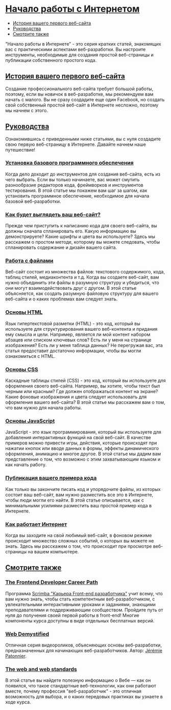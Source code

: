 # [Начало работы с Интернетом](../index.md)

- [История вашего первого веб-сайта](#история-вашего-первого-веб-сайта)
- [Руководства](#руководства)
- [Смотрите также](#смотрите-также)

"Начало работы в Интернете" - это серия кратких статей, знакомящих вас с практическими аспектами веб-разработки. Вы настроите инструменты, необходимые для создания простой веб-страницы и публикации собственного простого кода.

## [История вашего первого веб-сайта](#)

Создание профессионального веб-сайта требует большой работы, поэтому, если вы новичок в веб-разработке, мы рекомендуем вам начать с малого. Вы не сразу создадите еще один Facebook, но создать свой собственный простой веб-сайт в Интернете несложно, поэтому мы начнем с этого.

## [Руководства](#)

Ознакомившись с приведенными ниже статьями, вы с нуля создадите свою первую веб-страницу в Интернете. Давайте начнем наше путешествие!

### [Установка базового программного обеспечения](https://developer.mozilla.org/en-US/docs/Learn/Getting_started_with_the_web/Installing_basic_software)

Когда дело доходит до инструментов для создания веб-сайта, есть из чего выбрать. Если вы только начинаете, вас может смутить разнообразие редакторов кода, фреймворков и инструментов тестирования. В этой статье мы покажем вам шаг за шагом, как установить программное обеспечение, необходимое для начала базовой веб-разработки.

### [Как будет выглядеть ваш веб-сайт?](https://developer.mozilla.org/en-US/docs/Learn/Getting_started_with_the_web/What_will_your_website_look_like)

Прежде чем приступить к написанию кода для своего веб-сайта, вы должны сначала спланировать его. Какую информацию вы демонстрируете? Какие шрифты и цвета вы используете? Здесь мы расскажем о простом методе, которому вы можете следовать, чтобы спланировать содержание и дизайн вашего сайта.

### [Работа с файлами](https://developer.mozilla.org/en-US/docs/Learn/Getting_started_with_the_web/Dealing_with_files)

Веб-сайт состоит из множества файлов: текстового содержимого, кода, таблиц стилей, медиаконтента и т.д. Когда вы создаете веб-сайт, вам нужно объединить эти файлы в разумную структуру и убедиться, что они могут взаимодействовать друг с другом. В этой статье объясняется, как создать разумную файловую структуру для вашего веб-сайта и о каких проблемах вам следует знать.

### [Основы HTML](https://developer.mozilla.org/en-US/docs/Learn/Getting_started_with_the_web/HTML_basics)

Язык гипертекстовой разметки (HTML) - это код, который вы используете для структурирования вашего веб-контента и придания ему смысла и цели. Например, является ли мой контент набором абзацев или списком ключевых слов? Есть ли у меня на странице изображения? Есть ли у меня таблица данных? Не перегружая вас, эта статья предоставит достаточно информации, чтобы вы могли ознакомиться с HTML.

### [Основы CSS](https://developer.mozilla.org/en-US/docs/Learn/Getting_started_with_the_web/CSS_basics)

Каскадные таблицы стилей (CSS) - это код, который вы используете для оформления своего веб-сайта. Например, вы хотите, чтобы текст был черным или красным? Где должен отображаться контент на экране? Какие фоновые изображения и цвета следует использовать для оформления вашего веб-сайта? В этой статье мы расскажем вам о том, что вам нужно для начала работы.

### [Основы JavaScript](https://developer.mozilla.org/en-US/docs/Learn/Getting_started_with_the_web/JavaScript_basics)

JavaScript - это язык программирования, который вы используете для добавления интерактивных функций на свой веб-сайт. В качестве примеров можно привести игры, действия, которые происходят при нажатии кнопок или вводе данных в формы, эффекты динамического оформления, анимацию и многое другое. В этой статье мы дадим вам представление о том, что возможно с этим захватывающим языком и как начать работу.

### [Публикация вашего примера кода](https://developer.mozilla.org/en-US/docs/Learn/Getting_started_with_the_web/Publishing_your_website)

Как только вы закончите писать код и упорядочите файлы, из которых состоит ваш веб-сайт, вам нужно разместить все это в Интернете, чтобы люди могли его найти. В этой статье описывается, как с минимальными усилиями разместить ваш простой пример кода в Интернете.

### [Как работает Интернет](https://developer.mozilla.org/en-US/docs/Learn/Getting_started_with_the_web/How_the_Web_works)

Когда вы заходите на свой любимый веб-сайт, в фоновом режиме происходит множество сложных событий, о которых вы можете не знать. Здесь мы расскажем о том, что происходит при просмотре веб-страницы на вашем компьютере.

## [Смотрите также](#)

### [The Frontend Developer Career Path](https://v2.scrimba.com/the-frontend-developer-career-path-c0j?via=mdn)

Программа [Scrimba "Карьера Front-end разработчика"](https://scrimba.com/?via=mdn) учит всему, что вам нужно знать, чтобы стать компетентным веб-разработчиком, с увлекательными интерактивными уроками и заданиями, знающими преподавателями и поддерживающим сообществом. Пройдите путь от нуля до получения своей первой работы в front-end! Многие компоненты курса доступны в виде отдельных бесплатных версий.

### [Web Demystified](https://www.youtube.com/playlist?list=PLo3w8EB99pqLEopnunz-dOOBJ8t-Wgt2g)

Отличная серия видеороликов, объясняющих основы веб-разработки, предназначенных для начинающих веб-разработчиков. Автор: [Jérémie Patonnier](https://github.com/JeremiePat).

### [The web and web standards](https://developer.mozilla.org/en-US/docs/Learn/Getting_started_with_the_web/The_web_and_web_standards)

В этой статье вы найдете полезную информацию о Вебе — как он появился, что такое стандартные веб-технологии, как они работают вместе, почему профессия "веб-разработчик" - это отличная возможность для выбора, и о каких передовых практиках вы узнаете в ходе курса.
